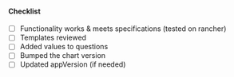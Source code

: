 #### Checklist
- [ ] Functionality works & meets specifications (tested on rancher)
- [ ] Templates reviewed
- [ ] Added values to questions
- [ ] Bumped the chart version
- [ ] Updated appVersion (if needed)
